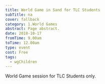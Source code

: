 ```yaml
---
title: World Game in Sand for TLC Students
subTitle: na
cover: fallback
category: 1.World Games
abstract: Page abstract.
date: 2018-10-17
fromTime: 9.00am
toTime: 12.00am
type: event
cost: Free
tags:
  - wgChildren
---
```


World Game session for TLC Students only.

